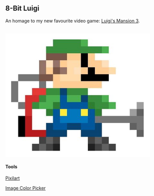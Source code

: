 ## 8-Bit Luigi
An homage to my new favourite video game: [Luigi's Mansion 3](https://www.nintendo.com/games/detail/luigis-mansion-3-switch/). <br><br>

<!-- ![8-bit-luigi](./docs/8-bit-luigi.png) -->
![8-bit-luigi](./docs/8-bit-luigi.jpg)

#### Tools
[Pixilart](https://www.pixilart.com/draw)

[Image Color Picker](https://imagecolorpicker.com/en/)